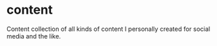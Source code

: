 # content
Content collection of all kinds of content I personally created for social media and the like. 
